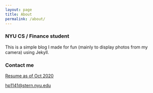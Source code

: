 ```yaml
---
layout: page
title: About
permalink: /about/
---
```


### NYU CS / Finance student

This is a simple blog I made for fun (mainly to display photos from my camera) using Jekyll.

### Contact me

[Resume as of Oct 2020]({{site.baseurl}}/assets/andrewpark_resume.pdf)

[hp1141@stern.nyu.edu](mailto:hp1141@stern.nyu.edu)

